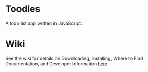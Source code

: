 # Toodles
A todo list app written in JavaScript.

# Wiki
See the wiki for details on Downloading, Installing, Where to Find Documentation, and Developer Information [here](https://github.com/james-d12/Toodles/wiki)